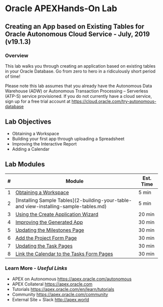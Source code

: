 # Oracle APEXHands-On Lab

## Creating an App based on Existing Tables for Oracle Autonomous Cloud Service - July, 2019 (v19.1.3)

### Overview

This lab walks you through creating an application based on existing tables in your Oracle Database. Go from zero to hero in a ridiculously short period of time!

Please note this lab assumes that you already have the Autonomous Data Warehouse (ADW) or Autonomous Transaction Processing – Serverless (ATP-S) service provisioned. If you do not currently have a cloud service, sign up for a free trial account at https://cloud.oracle.com/try-autonomous-database

## Lab Objectives

* Obtaining a Workspace
* Building your first app through uploading a Spreadsheet
* Improving the Interactive Report
* Adding a Calendar

## Lab Modules

| # | Module | Est. Time |
| --- | --- | --- |
| 1 | [Obtaining a Workspace](1-getting-started-obtaining-a-workspace.md) | 5 min |
| 2 | [Installing Sample Tables](2-building-your-table-and view-installing-sample-tables.md) | 5 min |
| 3 | [Using the Create Application Wizard](3-building-your-app-using-the-create-application-wizard.md) | 20 min |
| 4 | [Improving the Generated App](4-recreating-the-pp-improving-the-generated-app.md) | 30 min |
| 5 | [Updating the Milestones Page](5-using-page-designer-updating-the-milestones-page) | 30 min |
| 6 | [Add the Project Form Page](6-creating-a-page-to-update-project-records-add-the-project-form-page) | 30 min |
| 7 | [Updating the Task Pages](7-improving-usability-updating-the-task-pages) | 30 min |
| 8 | [Link the Calendar to the Tasks Form Pages](8-linking-pages-link-the-calendar-to-the-tasks-form-pages) | 30 min |

### Learn More - *Useful Links*

- APEX on Autonomous   https://apex.oracle.com/autonomous
- APEX Collateral   https://apex.oracle.com
- Tutorials   https://apex.oracle.com/en/learn/tutorials
- Community   https://apex.oracle.com/community
- External Site + Slack   http://apex.world
